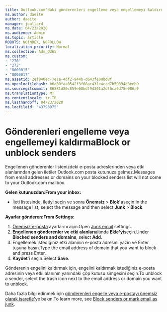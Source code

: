```yaml
---
title: Outlook.com'daki gönderenleri engelleme veya engellemeyi kaldırma
ms.author: daeite
author: daeite
manager: joallard
ms.date: 04/23/2020
ms.audience: Admin
ms.topic: article
ROBOTS: NOINDEX, NOFOLLOW
localization_priority: Normal
ms.collection: Adm_O365
ms.custom:
- "270"
- "272"
- "8000015"
- "8000017"
ms.assetid: 2ef840ec-7e1a-4df2-944b-d643fe08bd8f
ms.openlocfilehash: b6a80faa0542f3f68ac431e4ccd7b59894e8eeb9
ms.sourcegitcommit: 86881d80c859e68bdf9d301a2df6ca9d75e086a0
ms.translationtype: MT
ms.contentlocale: tr-TR
ms.lasthandoff: 04/23/2020
ms.locfileid: "43793975"
---
```

# <a name="block-or-unblock-senders"></a><span data-ttu-id="37090-102">Gönderenleri engelleme veya engellemeyi kaldırma</span><span class="sxs-lookup"><span data-stu-id="37090-102">Block or unblock senders</span></span>

<span data-ttu-id="37090-103">Engellenen gönderenler listenizdeki e-posta adreslerinden veya etki alanlarından gelen iletiler Outlook.com posta kutunuza gelmez.</span><span class="sxs-lookup"><span data-stu-id="37090-103">Messages from email addresses or domains on your blocked senders list will not come to your Outlook.com mailbox.</span></span>

<span data-ttu-id="37090-104">**Gelen kutunuzdan:**</span><span class="sxs-lookup"><span data-stu-id="37090-104">**From your inbox:**</span></span>

- <span data-ttu-id="37090-105">İleti listesinde, iletiyi seçin ve sonra **Önemsiz** > **Blok'u**seçin.</span><span class="sxs-lookup"><span data-stu-id="37090-105">In the message list, select the message and then select **Junk** > **Block**.</span></span>

<span data-ttu-id="37090-106">**Ayarlar gönderen:**</span><span class="sxs-lookup"><span data-stu-id="37090-106">**From Settings:**</span></span>

1. <span data-ttu-id="37090-107">[Önemsiz e-posta](https://outlook.live.com/mail/options/mail/junkEmail) ayarlarını açın.</span><span class="sxs-lookup"><span data-stu-id="37090-107">Open [Junk email](https://outlook.live.com/mail/options/mail/junkEmail) settings.</span></span>
2. <span data-ttu-id="37090-108">**Engellenen gönderenler ve etki alanları**altında **Ekle'yi**seçin.</span><span class="sxs-lookup"><span data-stu-id="37090-108">Under **Blocked senders and domains**, select **Add**.</span></span>
3. <span data-ttu-id="37090-109">Engellemek istediğiniz etki alanının e-posta adresini yazın ve Enter tuşuna basın.</span><span class="sxs-lookup"><span data-stu-id="37090-109">Type the email address of domain that you want to block and press Enter.</span></span>
4. <span data-ttu-id="37090-110">**Kaydet**'i seçin.</span><span class="sxs-lookup"><span data-stu-id="37090-110">Select **Save**.</span></span>

<span data-ttu-id="37090-111">Gönderenin engelini kaldırmak için, engelini kaldırmak istediğiniz e-posta adresinin veya etki alanının yanındaki çöp kutusu simgesini seçin.</span><span class="sxs-lookup"><span data-stu-id="37090-111">To unblock a sender, select the trash icon next to the email address or domain you want to unblock.</span></span>

<span data-ttu-id="37090-112">Daha fazla bilgi edinmek için [gönderenleri engelle veya e-postayı önemsiz olarak işaretle'](https://support.office.com/article/a3ece97b-82f8-4a5e-9ac3-e92fa6427ae4?wt.mc_id=Office_Outlook_com_Alchemy)ye bakın.</span><span class="sxs-lookup"><span data-stu-id="37090-112">To learn more, see [Block senders or mark email as junk](https://support.office.com/article/a3ece97b-82f8-4a5e-9ac3-e92fa6427ae4?wt.mc_id=Office_Outlook_com_Alchemy).</span></span>